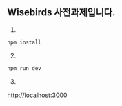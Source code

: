 
## Wisebirds 사전과제입니다.

1.

```bash
npm install
```

2.

```bash
npm run dev
```

3.
[http://localhost:3000](http://localhost:3000)
